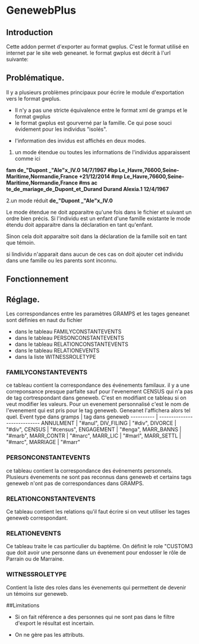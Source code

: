 
# GenewebPlus

## Introduction
Cette addon permet d'exporter au format gwplus. C'est le format utilisé en internet par le site web geneanet.
le format gwplus est décrit à l'url suivante: 

## Problématique.
Il y a plusieurs problèmes principaux pour écrire le module d'exportation vers le format gwplus.
+ Il n'y a pas une stricte équivalence entre le format xml de gramps et le format gwplus
+ le format gwplus est gourverné par la famille. Ce qui pose souci évidement pour les individus "isolés".
* l'information des invidus est affichés en deux modes.
1. un mode étendue ou toutes les informations de l'individus apparaissent comme ici
 
**fam de_"Dupont _"Ale"x_IV.0  14/7/1967 #bp Le_Havre,76600,Seine-Maritime,Normandie,France +21/12/2014 #mp Le_Havre,76600,Seine-Maritime,Normandie,France #ms ac
te_de_mariage_de_Dupont_et_Durand Durand Alexia.1 12/4/1967**

2.un mode réduit 
**de_"Dupont _"Ale"x_IV.0**

Le mode étendue ne doit apparaitre qu'une fois dans le fichier et suivant un ordre bien précis.
Si l'individu est un enfant d'une famille existante le mode étendu doit apparaitre dans la déclaration en tant qu'enfant.

Sinon cela doit apparaitre soit dans la déclaration de la famille soit en tant que témoin.

si lindividu n'apparait dans aucun de ces cas on doit ajouter cet individu dans une famille ou les parents sont inconnu.
## Fonctionnement


## Réglage.

Les correspondances entre les paramètres GRAMPS et les tages geneanet sont définies en naut du fichier
* dans le tableau FAMILYCONSTANTEVENTS
* dans le tableau PERSONCONSTANTEVENTS
* dans le tableau RELATIONCONSTANTEVENTS
* dans le tableau RELATIONEVENTS
* dans la liste WITNESSROLETYPE

### FAMILYCONSTANTEVENTS
ce tableau contient la correspondance des événements familaux. 
il y a une correponsance presque parfaite sauf pour l'evenement CENSUS qui n'a pas de tag cortrespondant dans geneweb. C'est en modifiant ce tableau si on veut modifier les valeurs.
Pour un evenement personnalisé c'est le nom de l'evenement qui est pris pour le tag geneweb. Geneanet l'affichera alors tel quel.
Event type dans gramps | tag dans geneweb
---------- | ----------------------------
ANNULMENT  | "#anul",
DIV_FILING | "#div",
DIVORCE    | "#div",
CENSUS     | "#census",
ENGAGEMENT | "#enga",
MARR_BANNS | "#marb",
MARR_CONTR | "#marc",
MARR_LIC   | "#marl",
MARR_SETTL | "#marc",
MARRIAGE   | "#marr"



### PERSONCONSTANTEVENTS
ce tableau contient la correspondance des événements personnels.
Plusieurs évenements ne sont pas reconnus dans geneweb et certains tags geneweb n'ont pas de correspondances dans GRAMPS.

### RELATIONCONSTANTEVENTS
Ce tableau contient les relations qu'il faut écrire si on veut utiliser les tages geneweb correspondant.

### RELATIONEVENTS
Ce tableau traite le cas particulier du baptème. On définit le role "CUSTOM3 que doit avoir une personne dans un évenement pour endosser le rôle de Parrain ou de Marraine.

### WITNESSROLETYPE
Contient la liste des roles dans les évenements qui permettent de devenir un témoins sur geneweb.


##Limitations

+ Si on fait référence a des personnes qui ne sont pas dans le filtre d'export le résultat est incertain.
* On ne gère pas les attributs.
